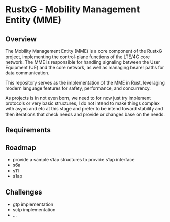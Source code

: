 # RustxG - Mobility Management Entity (MME)

## Overview

The Mobility Management Entity (MME) is a core component of the RustxG project, implementing the control-plane functions of the LTE/4G core network. The MME is responsible for handling signaling between the User Equipment (UE) and the core network, as well as managing bearer paths for data communication.

This repository serves as the implementation of the MME in Rust, leveraging modern language features for safety, performance, and concurrency.

As projects is in not even born, we need to for now just try implement protocols or very basic structures, I do not intend to make things complex with async and etc at this stage and prefer to be intend toward stability and then iterations that check needs and provide or changes base on the needs.

## Requirements

## Roadmap
- provide a sample s1ap structures to provide s1ap interface
- s6a 
- s11
- s1ap

## Challenges
-  gtp implementation
-  sctp implementation
-  ...

